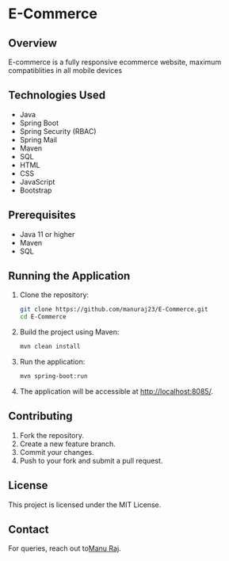 # E-Commerce

## Overview
E-commerce is a fully responsive ecommerce website, maximum compatiblities in all mobile devices
## Technologies Used
- Java
- Spring Boot
- Spring Security (RBAC)
- Spring Mail
- Maven
- SQL
- HTML
- CSS
- JavaScript
- Bootstrap

## Prerequisites
- Java 11 or higher
- Maven
- SQL

## Running the Application
1. Clone the repository:
   ```bash
   git clone https://github.com/manuraj23/E-Commerce.git
   cd E-Commerce
   ```
2. Build the project using Maven:
   ```bash
   mvn clean install
   ```
3. Run the application:
   ```bash
   mvn spring-boot:run
   ```
4. The application will be accessible at [http://localhost:8085/](http://localhost:8085/).


## Contributing
1. Fork the repository.
2. Create a new feature branch.
3. Commit your changes.
4. Push to your fork and submit a pull request.

## License
This project is licensed under the MIT License.

## Contact
For queries, reach out to[Manu Raj](mailto:manuraj082004@gmail.com).
